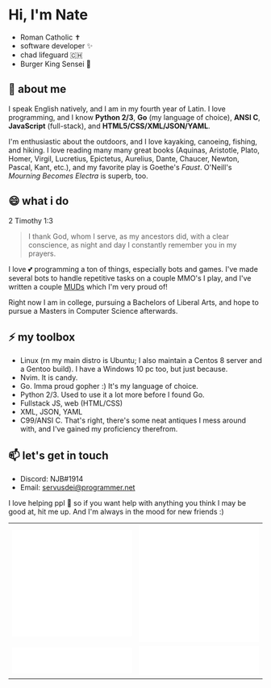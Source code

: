 # Hi, I'm Nate

 - Roman Catholic ✝️
 - software developer ✨
 - chad lifeguard 🇨🇭
 - Burger King Sensei 🍔

## 🔭 about me

I speak English natively, and I am in my fourth year of Latin. I love programming, and I know **Python 2/3**, **Go** (my language of choice), **ANSI C**, **JavaScript** (full-stack), and **HTML5/CSS/XML/JSON/YAML**.

I'm enthusiastic about the outdoors, and I love kayaking, canoeing, fishing, and hiking. I love reading many many great books (Aquinas, Aristotle, Plato, Homer, Virgil, Lucretius, Epictetus, Aurelius, Dante, Chaucer, Newton, Pascal, Kant, etc.), and my favorite play is Goethe's *Faust*. O'Neill's *Mourning Becomes Electra* is superb, too.

## 😄 what i do

2 Timothy 1:3
<blockquote>
  I thank God, whom I serve, as my ancestors did, with a clear conscience, as night and day I constantly remember you in my prayers.
</blockquote>

I love 💕 programming a ton of things, especially bots and games. I've made several bots to handle repetitive tasks on a couple MMO's I play, and I've written a couple [MUDs](http://www.wikipedia.org/wiki/MUD) which I'm very proud of!

Right now I am in college, pursuing a Bachelors of Liberal Arts, and hope to pursue a Masters in Computer Science afterwards.

## ⚡ my toolbox
 - Linux (rn my main distro is Ubuntu; I also maintain a Centos 8 server and a Gentoo build). I have a Windows 10 pc too, but just because.
 - Nvim. It is candy.
 - Go. Imma proud gopher :) It's my language of choice.
 - Python 2/3. Used to use it a lot more before I found Go.
 - Fullstack JS, web (HTML/CSS)
 - XML, JSON, YAML
 - C99/ANSI C. That's right, there's some neat antiques I mess around with, and I've gained my proficiency therefrom.

## 📫 let's get in touch

 - Discord: NJB#1914
 - Email: servusdei@programmer.net

I love helping ppl 👯 so if you want help with anything you think I may be good at, hit me up. And I'm always in the mood for new friends :)


<table>
  <tr>
    <td align="center">
      <img src="https://github.com/servusdei2018/servusdei2018/blob/main/metrics.classic.svg">
    </td>
    <td align="center">
      <img src="https://github.com/servusdei2018/servusdei2018/blob/main/metrics.plugin.achievements.svg">
    </td>
  </tr>
  <tr>
    <td align="center">
      <img src="https://github.com/servusdei2018/servusdei2018/blob/main/metrics.plugin.languages.svg">
    </td>
    <td align="center">
      <img src="https://github.com/servusdei2018/servusdei2018/blob/main/metrics.plugin.reactions.svg">
    </td>
  </tr>
</table>
